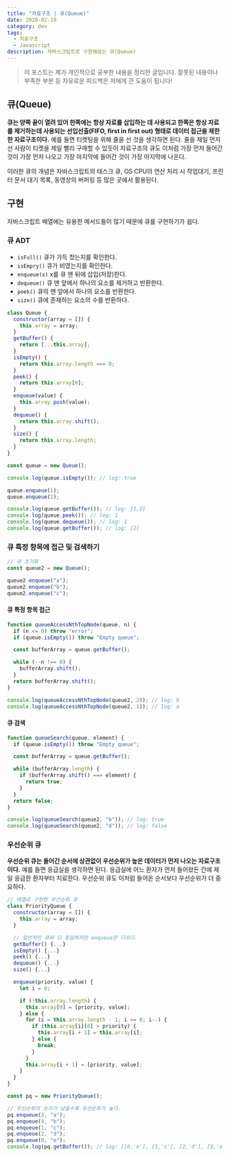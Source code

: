 ```yaml
---
title: "자료구조 | 큐(Queue)"
date: 2020-02-19
category: dev
tags:
  - 자료구조
  - Javascript
description: 자바스크립트로 구현해보는 큐(Queue)
---
```


> 이 포스트는 제가 개인적으로 공부한 내용을 정리한 글입니다. 잘못된 내용이나 부족한 부분 등 자유로운 피드백은 저에게 큰 도움이 됩니다!

## 큐(Queue)

**큐는 양쪽 끝이 열려 있어 한쪽에는 항상 자료를 삽입하는 데 사용되고 한쪽은 항상 자료를 제거하는데 사용되는 선입선출(FIFO, first in first out) 형태로 데이터 접근을 제한한 자료구조이다.** 예를 들면 티켓팅을 위해 줄을 선 것을 생각하면 된다. 줄을 제일 먼저 선 사람이 티켓을 제일 빨리 구매할 수 있듯이 자료구조의 큐도 이처럼 가장 먼저 들어간 것이 가장 먼저 나오고 가장 마지막에 들어간 것이 가장 마지막에 나온다.

이러한 큐의 개념은 자바스크립트의 태스크 큐, OS CPU의 연산 처리 시 작업대기, 프린터 문서 대기 목록, 동영상의 버퍼링 등 많은 곳에서 활용된다.

## 구현

자바스크립트 배열에는 유용한 메서드들이 많기 때문에 큐를 구현하기가 쉽다.

### 큐 ADT

- `isFull()` 큐가 가득 찼는지를 확인한다.
- `isEmpry()` 큐가 비였는지를 확인한다.
- `enqueue(x)` x를 큐 맨 뒤에 삽입(저장)한다.
- `dequeue()` 큐 맨 앞에서 하나의 요소를 제거하고 반환한다.
- `peek()` 큐의 맨 앞에서 하나의 요소를 반환한다.
- `size()` 큐에 존재하는 요소의 수를 반환하다.

```js
class Queue {
  constructor(array = []) {
    this.array = array;
  }
  getBuffer() {
    return [...this.array];
  }
  isEmpty() {
    return this.array.length === 0;
  }
  peek() {
    return this.array[0];
  }
  enqueue(value) {
    this.array.push(value);
  }
  dequeue() {
    return this.array.shift();
  }
  size() {
    return this.array.length;
  }
}

const queue = new Queue();

console.log(queue.isEmpty()); // log: true

queue.enqueue(1);
queue.enqueue(2);

console.log(queue.getBuffer()); // log: [1,2]
console.log(queue.peek()); // log: 1
console.log(queue.dequeue()); // log: 1
console.log(queue.getBuffer()); // log: [2]
```

### 큐 특정 항목에 접근 및 검색하기

```js
// 큐 초기화
const queue2 = new Queue();

queue2.enqueue("a");
queue2.enqueue("b");
queue2.enqueue("c");
```

#### 큐 특정 항목 접근

```js
function queueAccessNthTopNode(queue, n) {
  if (n <= 0) throw "error";
  if (queue.isEmpty()) throw "Empty queue";

  const bufferArray = queue.getBuffer();

  while (--n !== 0) {
    bufferArray.shift();
  }
  return bufferArray.shift();
}

console.log(queueAccessNthTopNode(queue2, 2)); // log: b
console.log(queueAccessNthTopNode(queue2, 1)); // log: a
```

#### 큐 검색

```js
function queueSearch(queue, element) {
  if (queue.isEmpty()) throw "Empty queue";

  const bufferArray = queue.getBuffer();

  while (bufferArray.length) {
    if (bufferArray.shift() === element) {
      return true;
    }
  }
  return false;
}

console.log(queueSearch(queue2, "b")); // log: true
console.log(queueSearch(queue2, "d")); // log: false
```

### 우선순위 큐

**우선순위 큐는 들어간 순서에 상관없이 우선순위가 높은 데이터가 먼저 나오는 자료구조이다.** 예를 들면 응급실을 생각하면 된다. 응급실에 어느 환자가 먼저 들어왔든 간에 제일 응급한 환자부터 치료한다. 우선순위 큐도 이처럼 들어온 순서보다 우선순위가 더 중요하다.

```js
// 배열로 구현한 우선순위 큐
class PriorityQueue {
  constructor(array = []) {
    this.array = array;
  }

  // 일반적인 큐와 다 동일하지만 enqueue만 다르다.
  getBuffer() {...}
  isEmpty() {...}
  peek() {...}
  dequeue() {...}
  size() {...}

  enqueue(priority, value) {
    let i = 0;

    if (!this.array.length) {
      this.array[0] = [priority, value];
    } else {
      for (i = this.array.length - 1; i >= 0; i--) {
        if (this.array[i][0] > priority) {
          this.array[i + 1] = this.array[i];
        } else {
          break;
        }
      }
      this.array[i + 1] = [priority, value];
    }
  }
}

const pq = new PriorityQueue();

// 우선순위의 숫자가 낮을수록 우선순위가 높다.
pq.enqueue(3, "a");
pq.enqueue(4, "b");
pq.enqueue(1, "c");
pq.enqueue(2, "d");
pq.enqueue(0, "e");
console.log(pq.getBuffer()); // log: [[0,'e'], [1,'c'], [2,'d'], [3,'a'], [4,'b']]
```
